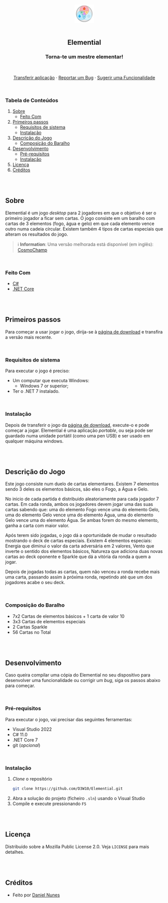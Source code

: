 <br />
<br />
<div align="center">
    <a href="https://github.com/D3W10/Elemential">
        <img src="https://raw.githubusercontent.com/D3W10/Elemential/master/logo.png" alt="Logo" width="60" height="60">
    </a>
    <br />
    <br />
    <h2 align="center">Elemential</h2>
    <h3 align="center">Torna-te um mestre elementar!</h3>
    <br />
    <p align="center">
        <a href="https://github.com/D3W10/Elemential/releases">Transferir aplicação</a>
        ·
        <a href="https://github.com/D3W10/Elemential/issues">Reportar um Bug</a>
        ·
        <a href="https://github.com/D3W10/Elemential/issues">Sugerir uma Funcionalidade</a>
    </p>
</div>
<br />

### Tabela de Conteúdos
1. [Sobre](#sobre)
    - [Feito Com](#feito-com)
2. [Primeiros passos](#primeiros-passos)
    - [Requisitos de sistema](#requisitos-de-sistema)
    - [Instalação](#instalação)
3. [Descrição do Jogo](#descrição-do-jogo)
    - [Composição do Baralho](#composição-do-baralho)
4. [Desenvolvimento](#desenvolvimento)
    - [Pré-requisitos](#pré-requisitos)
    - [Instalação](#instalação-1)
5. [Licença](#licença)
6. [Créditos](#créditos)

<br />
<br />

## Sobre

Elemential é um jogo *desktop* para 2 jogadores em que o objetivo é ser o primeiro jogador a ficar sem cartas. O jogo consiste em um baralho com cartas de 3 elementos (fogo, água e gelo) em que cada elemento vence outro numa cadeia círcular. Existem também 4 tipos de cartas especiais que alteram os resultados do jogo.

> ℹ️ **Information**: Uma versão melhorada está disponível (em inglês): [CosmoChamp](https://github.com/D3W10/CosmoChamp)

<br />

### Feito Com

- [C#](https://learn.microsoft.com/dotnet/csharp/)
- [.NET Core](https://dotnet.microsoft.com/)

<br />
<br />

## Primeiros passos

Para começar a usar jogar o jogo, dirija-se à [página de download](https://github.com/D3W10/Elemential/releases) e transfira a versão mais recente.

<br />

### Requisitos de sistema

Para executar o jogo é preciso:

- Um computar que executa Windows:
    - Windows 7 or superior;
- Ter o .NET 7 instalado.

<br />

### Instalação

Depois de transferir o jogo da [página de download](https://github.com/D3W10/Elemential/releases), execute-o e pode começar a jogar. Elemential é uma aplicação *portable*, ou seja pode ser guardado numa unidade portátil (como uma pen USB) e ser usado em qualquer máquina windows.

<br />
<br />

## Descrição do Jogo

Este jogo consiste num duelo de cartas elementares. Existem 7 elementos sendo 3 deles os elementos básicos, são eles o Fogo, a Água e Gelo.

No inicio de cada partida é distribuido aleatoriamente para cada jogador 7 cartas. Em cada ronda, ambos os jogadores devem jogar uma das suas cartas sabendo que: uma do elemento Fogo vence uma do elemento Gelo, uma do elemento Gelo vence uma do elemento Água, uma do elemento Gelo vence uma do elemento Água. Se ambas forem do mesmo elemento, ganha a carta com maior valor.

Após terem sido jogadas, o jogo dá a oportunidade de mudar o resultado mostrando o deck de cartas especiais. Existem 4 elementos especiais: Energia que diminui o valor da carta adversária em 2 valores, Vento que inverte o sentido dos elementos básicos, Natureza que adiciona duas novas cartas ao deck oponente e Sparkle que dá a vitória da ronda a quem a jogar.

Depois de jogadas todas as cartas, quem não venceu a ronda recebe mais uma carta, passando assim à próxima ronda, repetindo até que um dos jogadores acabe o seu deck.

<br />

### Composição do Baralho

- 7x2 Cartas de elementos básicos + 1 carta de valor 10
- 3x3 Cartas de elementos especiais
- 2 Cartas Sparkle
- 56 Cartas no Total

<br />
<br />

## Desenvolvimento

Caso queira compilar uma cópia do Elemential no seu dispositivo para desenvolver uma funcionalidade ou corrigir um *bug*, siga os passos abaixo para começar.

<br />

### Pré-requisitos

Para executar o jogo, vai precisar das seguintes ferramentas:
- Visual Studio 2022
- C# 11.0
- .NET Core 7
- git (*opcional*)

<br />

### Instalação

1. *Clone* o repositório
    ```sh
    git clone https://github.com/D3W10/Elemential.git
    ```
2. Abra a solução do projeto (ficheiro `.sln`) usando o Visual Studio
3. Compile e execute pressionando `F5`

<br />
<br />

## Licença

Distribuído sobre a Mozilla Public License 2.0. Veja `LICENSE` para mais detalhes.

<br />
<br />

## Créditos

- Feito por [Daniel Nunes](https://d3w10.netlify.app/)
